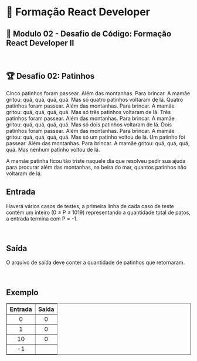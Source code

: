 # 📌 **Formação React Developer**
## 📝 **Modulo 02 - Desafio de Código: Formação React Developer II**

<br>

## 🏆 Desafio 02: Patinhos
Cinco patinhos foram passear. Além das montanhas. Para brincar. A mamãe gritou: quá, quá, quá, quá. Mas só quatro patinhos voltaram de lá. Quatro patinhos foram passear. Além das montanhas. Para brincar. A mamãe gritou: quá, quá, quá, quá. Mas só três patinhos voltaram de lá. Três patinhos foram passear. Além das montanhas. Para brincar. A mamãe gritou: quá, quá, quá, quá. Mas só dois patinhos voltaram de lá. Dois patinhos foram passear. Além das montanhas. Para brincar. A mamãe gritou: quá, quá, quá, quá. Mas só um patinho voltou de lá. Um patinho foi passear. Além das montanhas. Para brincar. A mamãe gritou: quá, quá, quá, quá. Mas nenhum patinho voltou de lá.

A mamãe patinha ficou tão triste naquele dia que resolveu pedir sua ajuda para procurar além das montanhas, na beira do mar, quantos patinhos não voltaram de lá.

## Entrada
Haverá vários casos de testes, a primeira linha de cada caso de teste contém um inteiro (0 ≤ P ≤ 1019) representando a quantidade total de patos, a entrada termina com P = -1.

<br>

## Saída
O arquivo de saída deve conter a quantidade de patinhos que retornaram.

<br>

## Exemplo

<table border=1>
    <tr>
        <th style="text-align:center">Entrada</th>
        <th style="text-align:center">Saída</th>
    </tr>
    <tr>
        <td align="center">0</td>
        <td align="center">0</td>
    </tr>
    <tr>
        <td align="center">1</td>
        <td align="center">0</td>
    </tr>
    <tr>
        <td align="center">10</td>
        <td align="center">0</td>
    </tr>
    <tr>
        <td align="center">-1</td>
        <td align="center"> </td>
    </tr>
</table>